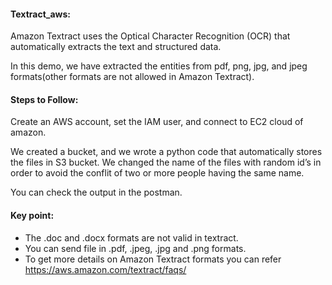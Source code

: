 
#### Textract_aws: 
Amazon Textract uses the Optical Character Recognition (OCR) that automatically extracts the text and structured data.  

In this demo, we have extracted the entities from pdf, png, jpg, and jpeg formats(other formats are not allowed in Amazon Textract).

#### Steps to Follow:
Create an AWS account, set the IAM user, and connect to EC2 cloud of amazon.

We created a bucket, and we wrote a python code that automatically stores the files in S3 bucket. We changed the name of the files with random id’s in order to avoid the conflit of two or more people having the same name.

You can check the output in the postman. 

#### Key point:

- The .doc and .docx formats are not valid in textract.
- You can send file in .pdf, .jpeg, .jpg and .png formats.
- To get more details on Amazon Textract formats you can refer https://aws.amazon.com/textract/faqs/


 
